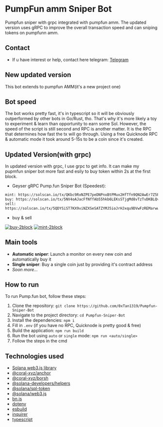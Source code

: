 # PumpFun amm Sniper Bot

Pumpfun sniper with grpc integrated with pumpfun amm. The updated version uses gRPC to improve the overall transaction speed and can sniping tokens on pumpfunn amm.

## Contact

- If u have interest or help, contact here telegram: [Telegram](https://t.me/shiny0103)

## New updated version 

This bot extends to pumpfun AMM(it's a new project one)


## Bot speed

The bot works pretty fast, it's in typescript so it will be obviously outperformed by other bots in Go/Rust, tho. That's why it's more likely a toy to experiment & learn than opportunity to earn some Sol.
However, the speed of the script is still second and RPC is another matter.
It is the RPC that determines how fast the tx will go through.
Using a free Quicknode RPC & automatic mode it took around 5-15s to be a coin since it's created.

## Updated Version(with grpc)

In updated version with grpc, I use grpc to get info. It can make my pupmfun sniper bot more fast and esily to buy token within 2s at the first block.

- Geyser gRPC Pump.fun Sniper Bot (Speedest):

```bash
mint: https://solscan.io/tx/QKbc9RxNZPE7peDNPnxBtPMux2HfTfn9QN2AwEr7Z5P1SS1qw42FYZcXqzkm9APVkTH88ieZU4PUaCU93yPNfGa
buy: https://solscan.io/tx/5NV4oAJacFfNffAb55hkb6LEKsSTjgMd8vTzTvDKBLQvQ5XCogizBLShnpF89J8tqFrYJAHaUS5tmXtb6SBpEdNz
sell:
https://solscan.io/tx/5QDYSiST7KX9viNZXSeSATZYMJ5ioJrHJxqu9DVwFzREMarwwmaDXz7EYS1jC9oQq8z7V8GwTsEv94dSwdhU9s5b
```
- buy & sell
  
<a href="https://ibb.co/ks51qyxT"><img src="https://i.ibb.co/ks51qyxT/buy-2block.png" alt="buy-2block" border="0"></a> <a href="https://ibb.co/bMtsFKqL"><img src="https://i.ibb.co/bMtsFKqL/mint-2block.png" alt="mint-2block" border="0"></a>

## Main tools

- **Automatic sniper**: Launch a monitor on every new coin and automatically buy it
- **Single sniper**: Buy a single coin just by providing it's contract address
- _Soon more..._

## How to run

To run Pump.fun bot, follow these steps:

1. Clone the repository: `git clone https://github.com/0xTan1319/Pumpfun-Sniper-Bot`
2. Navigate to the project directory: `cd Pumpfun-Sniper-Bot`
3. Install the dependencies: `npm i`
4. Fill in `.env` (if you have no RPC, Quicknode is pretty good & free)
5. Build the application: `npm run build`
6. Run the bot using `auto` or `single` mode: `npm run <auto/single>`
7. Follow the steps in the cmd

## Technologies used

- [Solana web3.js library](https://solana-labs.github.io/solana-web3.js/)
- [@coral-xyz/anchor](https://www.npmjs.com/package/@coral-xyz/anchor)
- [@coral-xyz/borsh](https://www.npmjs.com/package/@coral-xyz/borsh)
- [@solana-developers/helpers](https://www.npmjs.com/package/@solana-developers/helpers)
- [@solana/spl-token](https://www.npmjs.com/package/@solana/spl-token)
- [@solana/web3.js](https://www.npmjs.com/package/@solana/web3.js)
- [bn.js](https://www.npmjs.com/package/bn.js)
- [dotenv](https://www.npmjs.com/package/dotenv)
- [esbuild](https://www.npmjs.com/package/esbuild)
- [inquirer](https://www.npmjs.com/package/inquirer)
- [typescript](https://www.npmjs.com/package/typescript)


